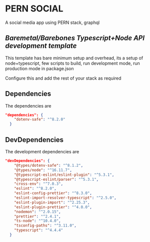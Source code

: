 # PERN SOCIAL
A social media app using PERN stack, graphql

## _Baremetal/Barebones Typescript+Node API development template_

This template has bare minimum setup and overhead, its a setup of node+typescript, few scripts to build, run development mode, run production mode in package.json

Configure this and add the rest of your stack as required

## Dependencies

The dependencies are

```json
"dependencies": {
    "dotenv-safe": "^8.2.0"
  }
```

## DevDependencies

The development dependencies are

```json
"devDependencies": {
    "@types/dotenv-safe": "^8.1.2",
    "@types/node": "^16.11.7",
    "@typescript-eslint/eslint-plugin": "^5.3.1",
    "@typescript-eslint/parser": "^5.3.1",
    "cross-env": "^7.0.3",
    "eslint": "^8.2.0",
    "eslint-config-prettier": "^8.3.0",
    "eslint-import-resolver-typescript": "^2.5.0",
    "eslint-plugin-import": "^2.25.3",
    "eslint-plugin-prettier": "^4.0.0",
    "nodemon": "^2.0.15",
    "prettier": "^2.4.1",
    "ts-node": "^10.4.0",
    "tsconfig-paths": "^3.11.0",
    "typescript": "^4.4.4"
  }
```
